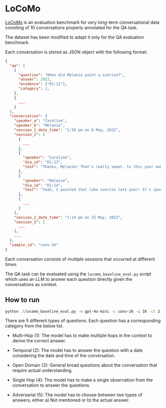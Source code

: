 # LoCoMo

[_LoCoMo_](https://github.com/snap-research/locomo) is an evaluation benchmark for very long-term conversational data consiting of 10 conversations properly annotated for the QA task.

The dataset has been modified to adapt it only for the QA evaluation benchmark.

Each conversation is stored as JSON object with the following format:

```json
{
  "qa": [
    {
      "question": "When did Melanie paint a sunrise?",
      "answer": 2022,
      "evidence": ["D1:12"],
      "category": 2,
    },
    {
      ...
    }
  ],
  "conversation": {
    "speaker_a": "Caroline",
    "speaker_b": "Melanie",
    "session_1_date_time": "1:56 pm on 8 May, 2023",
    "session_1": [
      {
        ...
      },
      {
        "speaker": "Caroline",
        "dia_id": "D1:13",
        "text": "Thanks, Melanie! That's really sweet. Is this your own painting?"
      },
      {
        "speaker": "Melanie",
        "dia_id": "D1:14",
        "text": "Yeah, I painted that lake sunrise last year! It's special to me."
      },
      {
        ...
      }
    ],
    "session_2_date_time": "1:14 pm on 25 May, 2023",
    "session_2": [
      ...
    ],
    ...
  },
  "sample_id": "conv-26"
}
```

Each conversation consists of multiple sessions that occurred at different times.

The QA task can be evaluated using the `locomo_baseline_eval.py` script which uses an LLM to answer each question directly given the conversations as context.

## How to run

```sh
python .\locomo_baseline_eval.py -m gpt-4o-mini -c conv-26 -q 10 -ct 2
```

There are 5 different types of questions. Each question has a corresponding category from the below list.

- Multi-Hop (1): The model has to make multiple hops in the context to derive the correct answer.

- Temporal (2): The model has to answer the question with a date considering the date and time of the conversation.

- Open Domain (3): General broad questions about the conversation that require actual understanding.

- Single Hop (4): The model has to make a single observation from the conversation to answer the questions.

- Adversarial (5): The model has to choose between two types of answers, either a) Not mentioned or b) the actual answer.
